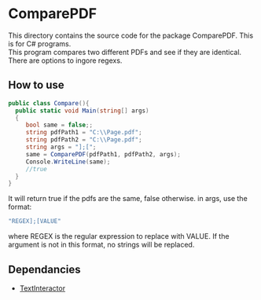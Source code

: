 # ComparePDF
This directory contains the source code for the package ComparePDF. This is for C# programs.  
This program compares two different PDFs and see if they are identical. There are options to ingore regexs.

## How to use
```c#
public class Compare(){
  public static void Main(string[] args)
  {
     bool same = false;;
     string pdfPath1 = "C:\\Page.pdf";
     string pdfPath2 = "C:\\Page.pdf";
     string args = "];[";
     same = ComparePDF(pdfPath1, pdfPath2, args);
     Console.WriteLine(same);
     //true
  }
}
```
It will return true if the pdfs are the same, false otherwise.
in args, use the format:
```c#
"REGEX];[VALUE"
```
where REGEX is the regular expression to replace with VALUE. If the argument is not in this format, no strings will
be replaced.

## Dependancies
 - [TextInteractor](https://github.com/zzzrst/TextInteractor)
